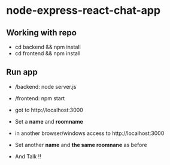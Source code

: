 # node-express-react-chat-app

## Working with repo
* cd backend && npm install
* cd frontend && npm install

## Run app
* /backend: node server.js
* /frontend: npm start

* got to http://localhost:3000
* Set a **name** and **roomname**
* in another browser/windows access to http://localhost:3000
* Set another **name** and **the same roomnane** as before
* And Talk !!


